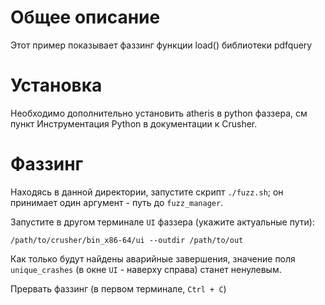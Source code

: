 # Общее описание

Этот пример показывает фаззинг функции load() библиотеки pdfquery

# Установка
Необходимо дополнительно установить atheris в python фаззера, см пункт Инструментация Python в документации к Crusher.

# Фаззинг

Находясь в данной директории, запустите скрипт `./fuzz.sh`;
он принимает один аргумент - путь до `fuzz_manager`.

Запустите в другом терминале `UI` фаззера (укажите актуальные пути):
```shell
/path/to/crusher/bin_x86-64/ui --outdir /path/to/out
```

Как только будут найдены аварийные завершения, значение поля `unique_crashes` (в окне `UI` - наверху справа) станет ненулевым.

Прервать фаззинг (в первом терминале, `Ctrl + С`)
